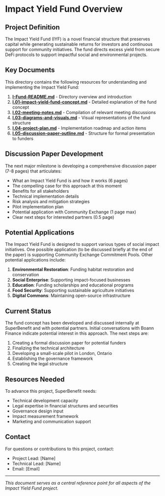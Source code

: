 # Impact Yield Fund Overview

## Project Definition

The Impact Yield Fund (IYF) is a novel financial structure that preserves capital while generating sustainable returns for investors and continuous support for community initiatives. The fund directs excess yield from secure DeFi protocols to support impactful social and environmental projects.

## Key Documents

This directory contains the following resources for understanding and implementing the Impact Yield Fund:

1. **[I-Fund-README.md](notes/ics/ccc/archive/v0.2/I-Fund/I-Fund-README.md)** - Directory overview and introduction
2. **[I.01-impact-yield-fund-concept.md](notes/ics/ccc/archive/v0.2/I-Fund/I.01-impact-yield-fund-concept.md)** - Detailed explanation of the fund concept
3. **[I.02-meeting-notes.md](notes/ics/ccc/archive/v0.2/I-Fund/I.02-meeting-notes.md)** - Compilation of relevant meeting discussions
4. **[I.03-diagrams-and-visuals.md](notes/ics/ccc/archive/v0.2/I-Fund/I.03-diagrams-and-visuals.md)** - Visual representations of the fund structure
5. **[I.04-project-plan.md](notes/ics/ccc/archive/v0.2/I-Fund/I.04-project-plan.md)** - Implementation roadmap and action items
6. **[I.05-discussion-paper-outline.md](notes/ics/ccc/archive/v0.2/I-Fund/I.05-discussion-paper-outline.md)** - Structure for formal presentation to funders

## Discussion Paper Development

The next major milestone is developing a comprehensive discussion paper (7-8 pages) that articulates:
- What an Impact Yield Fund is and how it works (6 pages)
- The compelling case for this approach at this moment
- Benefits for all stakeholders
- Technical implementation details
- Risk analysis and mitigation strategies
- Pilot implementation plan
- Potential application with Community Exchange (1 page max)
- Clear next steps for interested partners (0.5 page)

## Potential Applications

The Impact Yield Fund is designed to support various types of social impact initiatives. One possible application (to be discussed briefly at the end of the paper) is supporting Community Exchange Commitment Pools. Other potential applications include:

1. **Environmental Restoration**: Funding habitat restoration and conservation
2. **Social Enterprise**: Supporting impact-focused businesses
3. **Education**: Funding scholarships and educational programs
4. **Food Security**: Supporting sustainable agriculture initiatives
5. **Digital Commons**: Maintaining open-source infrastructure

## Current Status

The fund concept has been developed and discussed internally at SuperBenefit and with potential partners. Initial conversations with Boann Finance indicate potential interest in this approach. The next steps are:

1. Creating a formal discussion paper for potential funders
2. Finalizing the technical architecture
3. Developing a small-scale pilot in London, Ontario
4. Establishing the governance framework
5. Creating the legal structure

## Resources Needed

To advance this project, SuperBenefit needs:
- Technical development capacity
- Legal expertise in financial structures and securities
- Governance design input
- Impact measurement framework
- Marketing and communication support

## Contact

For questions or contributions to this project, contact:
- Project Lead: [Name]
- Technical Lead: [Name]
- Email: [Email]

---

*This document serves as a central reference point for all aspects of the Impact Yield Fund project.*